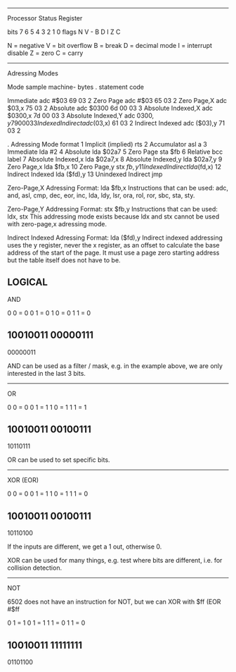 --------------------------------------------------------
Processor Status Register

bits    7   6   5   4   3   2   1   0
flags   N   V   -   B   D   I   Z   C

N = negative
V = bit overflow
B = break
D = decimal mode
I = interrupt disable
Z = zero
C = carry

--------------------------------------------------------

Adressing Modes

Mode                    sample          machine-    bytes
.                       statement       code

Immediate               adc #$03        69 03       2
Zero Page               adc #$03        65 03       2
Zero Page,X             adc $03,x       75 03       2
Absolute                adc $0300       6d 00 03    3
Absolute Indexed,X      adc $0300,x     7d 00 03    3
Absolute Indexed,Y      adc $0300,y     79 00 03    3
Indexed Indirect        adc ($03,x)     61 03       2
Indirect Indexed        adc ($03),y     71 03       2


.   Adressing Mode          format
1   Implicit (implied)      rts
2   Accumulator             asl a
3   Immediate               lda #2
4   Absolute                lda $02a7
5   Zero Page               sta $fb
6   Relative                bcc label
7   Absolute Indexed,x      lda $02a7,x
8   Absolute Indexed,y      lda $02a7,y
9   Zero Page,x             lda $fb,x
10  Zero Page,y             stx $fb,y
11  Indexed Indirect        lda ($fd,x)
12  Indirect Indexed        lda ($fd),y
13  Unindexed Indirect      jmp


Zero-Page,X Adressing
Format: lda $fb,x
Instructions that can be used: adc, and,  asl, cmp, dec, eor, inc, lda, ldy, lsr, ora, rol, ror, sbc, sta, sty.

Zero-Page,Y Addressing
Format: stx $fb,y
Instructions that can be used: ldx, stx
This addressing mode exists because ldx and stx cannot be used with zero-page,x adressing mode.

Indirect Indexed Adressing
Format: lda ($fd),y
Indirect indexed addressing uses the y register, never the x register, as an offset to calculate the base address
of the start of the page.
It must use a page zero starting address but the table itself does not have to be.



LOGICAL
--------------------------------------------------------
AND

0 0 = 0
0 1 = 0
1 0 = 0
1 1 = 0

10010011
00000111
--------
00000011

AND can be used as a filter / mask, e.g. in the example above,
we are only interested in the last 3 bits.

--------------------------------------------------------

OR

0 0 = 0
0 1 = 1
1 0 = 1
1 1 = 1

10010011
00100111
--------
10110111

OR can be used to set specific bits.

--------------------------------------------------------

XOR (EOR)

0 0 = 0
0 1 = 1
1 0 = 1
1 1 = 0

10010011
00100111
--------
10110100

If the inputs are different, we get a 1 out, otherwise 0.

XOR can be used for many things, e.g. test where bits are different, i.e. for collision detection.

--------------------------------------------------------

NOT

6502 does not have an instruction for NOT, but we can XOR with $ff (EOR #$ff

0 1 = 1
0 1 = 1
1 1 = 0
1 1 = 0

10010011
11111111
--------
01101100
